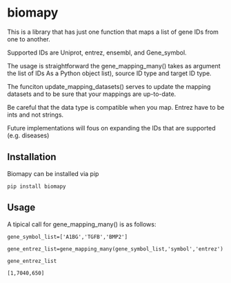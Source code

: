 # biomapy

This is a library that has just one function that maps a list of gene IDs from one to another. 

Supported IDs are Uniprot, entrez, ensembl, and Gene_symbol. 

The usage is straightforward the gene_mapping_many() takes as argument the list of IDs As a Python object list), source ID type  and target ID type. 

The funciton update_mapping_datasets() serves to update the mapping datasets and to be sure that your mappings are up-to-date.

Be careful that the data type is compatible when you map. Entrez have to be ints and not strings.

Future implementations will fous on expanding the IDs that are supported (e.g. diseases)

## Installation

Biomapy can be installed via pip

```
pip install biomapy

```

## Usage

A tipical call for gene_mapping_many() is as follows:

```
gene_symbol_list=['A1BG','TGFB','BMP2']

gene_entrez_list=gene_mapping_many(gene_symbol_list,'symbol','entrez')

gene_entrez_list

[1,7040,650]

```



